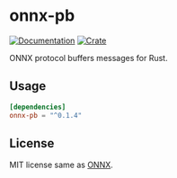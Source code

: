 # onnx-pb

[![Documentation](https://docs.rs/onnx-pb/badge.svg)](https://docs.rs/onnx-pb/)
[![Crate](https://img.shields.io/crates/v/onnx-pb.svg)](https://crates.io/crates/onnx-pb)

ONNX protocol buffers messages for Rust.

## Usage

```Toml
[dependencies]
onnx-pb = "^0.1.4"
```

## License

MIT license same as [ONNX](https://github.com/onnx/onnx).
